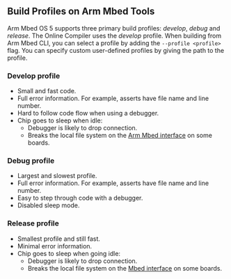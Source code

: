 <h2 id="build-profiles">Build Profiles on Arm Mbed Tools</h2>

Arm Mbed OS 5 supports three primary build profiles: *develop*, *debug* and *release*. The Online Compiler uses the *develop* profile. When building from Arm Mbed CLI, you can select a profile by adding the `--profile <profile>` flag. You can specify custom user-defined profiles by giving the path to the profile.

### Develop profile

* Small and fast code.
* Full error information. For example, asserts have file name and line number.
* Hard to follow code flow when using a debugger.
* Chip goes to sleep when idle:
    * Debugger is likely to drop connection.
    * Breaks the local file system on the [Arm Mbed interface](/docs/v5.6/introduction/how-mbed-works.html#architecture-diagram) on some boards.

### Debug profile

* Largest and slowest profile.
* Full error information. For example, asserts have file name and line number.
* Easy to step through code with a debugger.
* Disabled sleep mode.

### Release profile

* Smallest profile and still fast.
* Minimal error information.
* Chip goes to sleep when going idle:
    * Debugger is likely to drop connection.
    * Breaks the local file system on the [Mbed interface](/docs/v5.6/introduction/how-mbed-works.html#architecture-diagram) on some boards.
